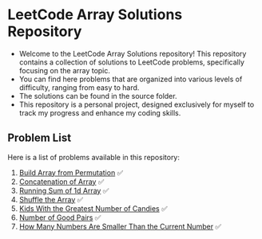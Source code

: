 # LeetCode Array Solutions Repository

- Welcome to the LeetCode Array Solutions repository! This repository contains a collection of solutions to LeetCode problems, specifically focusing on the array topic.
- You can find here problems that are organized into various levels of difficulty, ranging from easy to hard.
- The solutions can be found in the source folder.
- This repository is a personal project, designed exclusively for myself to track my progress and enhance my coding skills.
## Problem List
Here is a list of problems available in this repository:

1. [Build Array from Permutation](https://leetcode.com/problems/build-array-from-permutation/) ✅
2. [Concatenation of Array](https://leetcode.com/problems/concatenation-of-array/) ✅
3. [Running Sum of 1d Array](https://leetcode.com/problems/running-sum-of-1d-array/) ✅
4. [Shuffle the Array](https://leetcode.com/problems/shuffle-the-array/) ✅
5. [Kids With the Greatest Number of Candies](https://leetcode.com/problems/kids-with-the-greatest-number-of-candies/description/) ✅
6. [Number of Good Pairs](https://leetcode.com/problems/number-of-good-pairs/) ✅
7. [How Many Numbers Are Smaller Than the Current Number](https://leetcode.com/problems/how-many-numbers-are-smaller-than-the-current-number/) ✅
